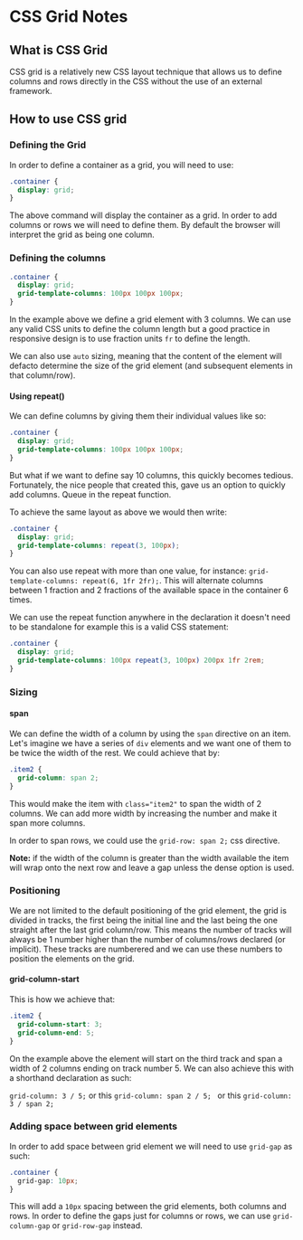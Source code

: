 # CSS Grid Notes

## What is CSS Grid

CSS grid is a relatively new CSS layout technique that allows us to define columns and rows directly in the CSS without the use of an external framework.

## How to use CSS grid

### Defining the Grid

In order to define a container as a grid, you will need to use:

```css
.container {
  display: grid;
}
```

The above command will display the container as a grid. In order to add columns or rows we will need to define them. By default the browser will interpret the grid as being one column.

### Defining the columns

```css
.container {
  display: grid;
  grid-template-columns: 100px 100px 100px;
}
```

In the example above we define a grid element with 3 columns. We can use any valid CSS units to define the column length but a good practice in responsive design is to use fraction units `fr` to define the length.

We can also use `auto` sizing, meaning that the content of the element will defacto determine the size of the grid element (and subsequent elements in that column/row).

#### Using repeat()

We can define columns by giving them their individual values like so:

```css
.container {
  display: grid;
  grid-template-columns: 100px 100px 100px;
}
```
But what if we want to define say 10 columns, this quickly becomes tedious. Fortunately, the nice people that created this, gave us an option to quickly add columns. Queue in the repeat function.

To achieve the same layout as above we would then write:

```css
.container {
  display: grid;
  grid-template-columns: repeat(3, 100px);
}
```
You can also use repeat with more than one value, for instance: `grid-template-columns: repeat(6, 1fr 2fr);`. This will alternate columns between 1 fraction and 2 fractions of the available space in the container 6 times.

We can use the repeat function anywhere in the declaration it doesn't need to be standalone for example this is a valid CSS statement:

```css
.container {
  display: grid;
  grid-template-columns: 100px repeat(3, 100px) 200px 1fr 2rem;
}
```

### Sizing 

#### span

We can define the width of a column by using the `span` directive on an item. Let's imagine we have a series of `div` elements and we want one of them to be twice the width of the rest. We could achieve that by:

```css
.item2 {
  grid-column: span 2;
}
``` 
This would make the item with `class="item2"` to span the width of 2 columns. We can add more width by increasing the number and make it span more columns.

In order to span rows, we could use the `grid-row: span 2;` css directive.

**Note:** if the width of the column is greater than the width available the item will wrap onto the next row and leave a gap unless the dense option is used.

### Positioning

We are not limited to the default positioning of the grid element, the grid is divided in tracks, the first being the initial line and the last being the one straight after the last grid column/row. This means the number of tracks will always be 1 number higher than the number of columns/rows declared (or implicit). These tracks are numberered and we can use these numbers to position the elements on the grid.

#### grid-column-start

This is how we achieve that:

```css
.item2 {
  grid-column-start: 3;
  grid-column-end: 5;
}
``` 
On the example above the element will start on the third track and span a width of 2 columns ending on track number 5. We can also achieve this with a shorthand declaration as such: 

`grid-column: 3 / 5;` or this `grid-column: span 2 / 5; ` or this `grid-column: 3 / span 2; `


### Adding space between grid elements

In order to add space between grid element we will need to use `grid-gap` as such:

```css
.container {
  grid-gap: 10px;
}
```

This will add a `10px` spacing between the grid elements, both columns and rows. In order to define the gaps just for columns or rows, we can use `grid-column-gap` or `grid-row-gap` instead.

